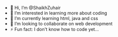 - 👋 Hi, I’m @ShaikhZuhair
- 👀 I’m interested in learning more about coding
- 🌱 I’m currently learning html, java and css
- 💞️ I’m looking to collaborate on web development
- ⚡ Fun fact: I don't know how to code yet...

<!---
ShaikhZuhair/ShaikhZuhair is a ✨ special ✨ repository because its `README.md` (this file) appears on your GitHub profile.
You can click the Preview link to take a look at your changes.
--->
